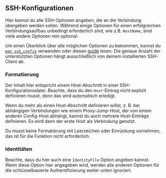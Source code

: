 ## SSH-Konfigurationen

Hier kannst du alle SSH-Optionen angeben, die an die Verbindung übergeben werden sollen.
Während einige Optionen für einen erfolgreichen Verbindungsaufbau unbedingt erforderlich sind, wie z.B. `HostName`,
sind viele andere Optionen rein optional.

Um einen Überblick über alle möglichen Optionen zu bekommen, kannst du [`man ssh_config`](https://linux.die.net/man/5/ssh_config) verwenden oder diesen [guide](https://www.ssh.com/academy/ssh/config) lesen.
Die genaue Anzahl der unterstützten Optionen hängt ausschließlich von deinem installierten SSH-Client ab.

### Formatierung

Der Inhalt hier entspricht einem Host-Abschnitt in einer SSH-Konfigurationsdatei.
Beachte, dass du den `Host`-Eintrag nicht explizit definieren musst, denn das wird automatisch erledigt.

Wenn du mehr als einen Host-Abschnitt definieren willst, z. B. bei abhängigen Verbindungen wie einem Proxy-Jump-Host, der von einem anderen Config-Host abhängt, kannst du auch mehrere Host-Einträge definieren. Es wird dann der erste Host als Verbindung genutzt.

Du musst keine Formatierung mit Leerzeichen oder Einrückung vornehmen, das ist für die Funktion nicht erforderlich.

### Identitäten

Beachte, dass du hier auch eine `IdentityFile` Option angeben kannst.
Wenn diese Option hier angegeben wird, werden alle anderen Optionen für die schlüsselbasierte Authentifizierung weiter unten ignoriert.
